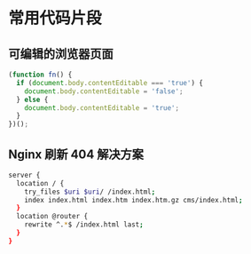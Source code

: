 # 常用代码片段

## 可编辑的浏览器页面

```js
(function fn() {
  if (document.body.contentEditable === 'true') {
    document.body.contentEditable = 'false';
  } else {
    document.body.contentEditable = 'true';
  }
})();
```

## Nginx 刷新 404 解决方案

```bash
server {
  location / {
    try_files $uri $uri/ /index.html;
    index index.html index.htm index.htm.gz cms/index.html;
  }
  location @router {
    rewrite ^.*$ /index.html last;
  }
}
```
